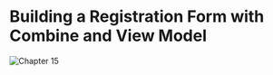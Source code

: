 # Building a Registration Form with Combine and View Model
![Chapter 15](https://github.com/user-attachments/assets/c0676d8b-ee81-465d-8b02-436b6c3dc31a)


